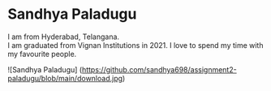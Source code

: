 # Sandhya Paladugu

I am from Hyderabad, Telangana. <br> I am graduated from Vignan Institutions in 2021. I love to spend my time with my favourite people.

![Sandhya Paladugu] (https://github.com/sandhya698/assignment2-paladugu/blob/main/download.jpg)